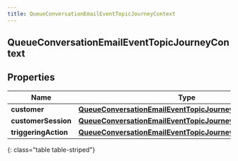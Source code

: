 ```yaml
---
title: QueueConversationEmailEventTopicJourneyContext
---
```

## QueueConversationEmailEventTopicJourneyContext


## Properties

| Name | Type | Description | Notes |
| ------------ | ------------- | ------------- | ------------- |
| **customer** | <!----><!---->[**QueueConversationEmailEventTopicJourneyCustomer**](QueueConversationEmailEventTopicJourneyCustomer.html)<!----> |  |  [optional] |
| **customerSession** | <!----><!---->[**QueueConversationEmailEventTopicJourneyCustomerSession**](QueueConversationEmailEventTopicJourneyCustomerSession.html)<!----> |  |  [optional] |
| **triggeringAction** | <!----><!---->[**QueueConversationEmailEventTopicJourneyAction**](QueueConversationEmailEventTopicJourneyAction.html)<!----> |  |  [optional] |
{: class="table table-striped"}



